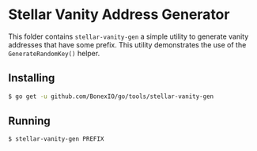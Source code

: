 # Stellar Vanity Address Generator

This folder contains `stellar-vanity-gen` a simple utility to generate vanity addresses that have some prefix.  This utility demonstrates the use of the
`GenerateRandomKey()` helper.

## Installing

```bash
$ go get -u github.com/BonexIO/go/tools/stellar-vanity-gen
```

## Running

```bash
$ stellar-vanity-gen PREFIX
```

